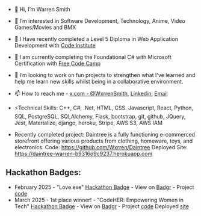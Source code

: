 - 👋 Hi, I’m Warren Smith
- 👀 I’m interested in Software Development, Technology, Anime, Video Games/Movies and BMX
- 🌱 I Have recently completed a Level 5 Diploma in Web Application Development with [Code Institute](https://codeinstitute.net/full-stack-developer-course-software-developer/?utm_term=software%20developer%20school&utm_campaign=CI+-+UK+-+Search+-+NB&utm_source=adwords&utm_medium=ppc&hsa_acc=8983321581&hsa_cam=14153066350&hsa_grp=134105143188&hsa_ad=635785096285&hsa_src=g&hsa_tgt=kwd-59559988&hsa_kw=software%20developer%20school&hsa_mt=b&hsa_net=adwords&hsa_ver=3&gad_source=1&gclid=CjwKCAjwtNi0BhA1EiwAWZaANB0WldH__1ludHHYom4vVYaHejroqw93RgxGlr0JEthxyiySCojvMxoCHDcQAvD_BwE)
- 🌱 I am currently completing the Foundational C# with Microsoft Certification with [Free Code Camp](https://www.freecodecamp.org/learn/foundational-c-sharp-with-microsoft/#work-with-variable-data-in-c-sharp-console-applications)
- 💞️ I’m looking to work on fun projects to strengthen what I've learned and help me learn new skills whilst being in a collaborative environment.
- 📫 How to reach me - [x.com - @WxrrenSmith](https://x.com/WxrrenSmith), [Linkedin](https://www.linkedin.com/in/warren-smith-b43b20183/), [Email](mailto:warren.lee.smith@hotmail.co.uk)
- ⚡Technical Skills: C++,	C#, .Net, HTML, CSS. Javascript, React,	Python, SQL, PostgreSQL, SQLAlchemy, Flask,	bootstrap, git,	github, JQuery,	Jest, Materialize, django, heroku, Stripe, AWS S3, AWS IAM

- Recently completed project: Daintree is a fully functioning e-commerced storefront offering various products from clothing, homeware, toys, and electronics.
Code: https://github.com/Wxrren/Daintree
Deployed Site: https://daintree-warren-b9316d9c9237.herokuapp.com



## Hackathon Badges:                                                                                                                                                                                                                                                                                                                                                                                                                                                                                                        
- February 2025 - "Love.exe" [Hackathon Badge](/images/Code%20Institute%20-%20February%202025%20Hackathon%20Participant%20-%202025-02-18.png ) - View on  [Badgr](https://api.eu.badgr.io/public/assertions/7IybGdywTZWvWFeNVk4F5w) - Project [code](https://github.com/dimitri-edel/team-5)
- March 2025 - 1st place winner! - "CodeHER: Empowering Women in Tech" [Hackathon Badge](https://github.com/Wxrren/Wxrren/blob/476833c12af3f8f8b208cedb6b6a127902436395/images/Code%20Institute%20-%20March%202025%20Hackathon%201st%20Place%20-%202025-03-31.png) - View on [Badgr](https://api.eu.badgr.io/public/assertions/i2VbEKWDTmObSw4fwUpZ-A?identity__email=warren.lee.smith%40hotmail.co.uk) - Project [code](https://github.com/stephendawsondev/connection-engine) Deployed [site](https://connection-engine.stephendawson.ie)




<!---
Wxrren/Wxrren is a ✨ special ✨ repository because its `README.md` (this file) appears on your GitHub profile.
You can click the Preview link to take a look at your changes.
--->
